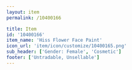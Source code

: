 ```yaml
---
layout: item
permalink: /10400166

title: Item
id: '10400166'
item_name: 'Hiss Flower Face Paint'
icon_url: 'item/icon/customize/10400165.png'
sub_header: ['Gender: Female', 'Cosmetic']
footer: ['Untradable, Unsellable']
---
```

